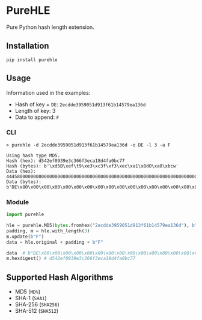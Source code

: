 # PureHLE

Pure Python hash length extension.

## Installation

```
pip install purehle
```

## Usage

Information used in the examples:

- Hash of key + `DE`: `2ecdde3959051d913f61b14579ea136d`
- Length of key: 3
- Data to append: `F`

### CLI

```
> purehle -d 2ecdde3959051d913f61b14579ea136d -o DE -l 3 -a F

Using hash type MD5.
Hash (hex): d542ef0939e3c366f3eca18d4fa0bc77
Hash (bytes): b'\xd5B\xef\t9\xe3\xc3f\xf3\xec\xa1\x8dO\xa0\xbcw'
Data (hex): 4445800000000000000000000000000000000000000000000000000000000000000000000000000000000000000000000000000000280000000000000046
Data (bytes): b'DE\x80\x00\x00\x00\x00\x00\x00\x00\x00\x00\x00\x00\x00\x00\x00\x00\x00\x00\x00\x00\x00\x00\x00\x00\x00\x00\x00\x00\x00\x00\x00\x00\x00\x00\x00\x00\x00\x00\x00\x00\x00\x00\x00\x00\x00\x00\x00\x00\x00\x00\x00(\x00\x00\x00\x00\x00\x00\x00F'
```

### Module

```python
import purehle

hle = purehle.MD5(bytes.fromhex("2ecdde3959051d913f61b14579ea136d"), b"DE")
padding, m = hle.with_length(3)
m.update(b"F")
data = hle.original + padding + b"F"

data  # b"DE\x80\x00\x00\x00\x00\x00\x00\x00\x00\x00\x00\x00\x00\x00\x00\x00\x00\x00\x00\x00\x00\x00\x00\x00\x00\x00\x00\x00\x00\x00\x00\x00\x00\x00\x00\x00\x00\x00\x00\x00\x00\x00\x00\x00\x00\x00\x00\x00\x00\x00\x00(\x00\x00\x00\x00\x00\x00\x00F"
m.hexdigest() # d542ef0939e3c366f3eca18d4fa0bc77
```

## Supported Hash Algorithms

- MD5 (`MD%`)
- SHA-1 (`SHA1`)
- SHA-256 (`SHA256`)
- SHA-512 (`SHA512`)


